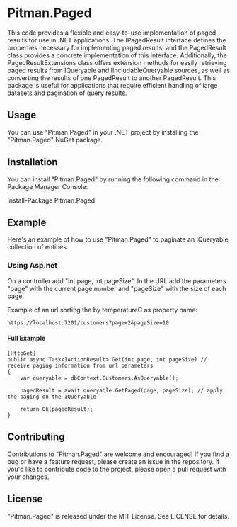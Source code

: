 # Pitman.Paged

This code provides a flexible and easy-to-use implementation of paged results for use in .NET applications. The IPagedResult<T> interface defines the properties necessary for implementing paged results, and the PagedResult<T> class provides a concrete implementation of this interface. Additionally, the PagedResultExtensions class offers extension methods for easily retrieving paged results from IQueryable and IIncludableQueryable sources, as well as converting the results of one PagedResult<T> to another PagedResult<TProperty>. This package is useful for applications that require efficient handling of large datasets and pagination of query results.

## Usage

You can use "Pitman.Paged" in your .NET project by installing the "Pitman.Paged" NuGet package.

## Installation

You can install "Pitman.Paged" by running the following command in the Package Manager Console:

Install-Package Pitman.Paged

## Example

Here's an example of how to use "Pitman.Paged" to paginate an IQueryable collection of entities.

### Using Asp.net
On a controller add "int page, int pageSize". In the URL add the parameters "page" with the current page number and "pageSize" with the size of each page.

Example of an url sorting the by temperatureC as property name:
```
https://localhost:7201/customers?page=2&pageSize=10
```

#### Full Example
```
[HttpGet]
public async Task<IActionResult> Get(int page, int pageSize) // receive paging information from url parameters
{
    var queryable = dbContext.Customers.AsQueryable();
    
    pagedResult = await queryable.GetPaged(page, pageSize); // apply the paging on the IQueryable

    return Ok(pagedResult);
}
```

## Contributing
Contributions to "Pitman.Paged" are welcome and encouraged! If you find a bug or have a feature request, please create an issue in the repository. If you'd like to contribute code to the project, please open a pull request with your changes.

## License
"Pitman.Paged" is released under the MIT License. See LICENSE for details.

